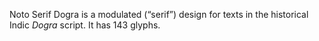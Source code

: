 Noto Serif Dogra is a modulated (“serif”) design for texts in the historical Indic _Dogra_ script. It has 143 glyphs.